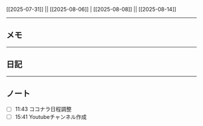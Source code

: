 [[2025-07-31]] || [[2025-08-06]] | [[2025-08-08]] || [[2025-08-14]]

---

## メモ

---

## 日記

---

## ノート
- [ ] 11:43 ココナラ日程調整 
- [ ] 15:41 Youtubeチャンネル作成 